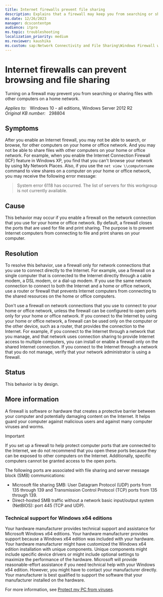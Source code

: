 ```yaml
---
title: Internet firewalls prevent file sharing
description: Explains that a firewall may keep you from searching or sharing files with other computers on a home network.
ms.date: 12/26/2023
manager: dcscontentpm
audience: itpro
ms.topic: troubleshooting
localization_priority: medium
ms.reviewer: kaushika
ms.custom: sap:Network Connectivity and File Sharing\Windows Firewall with Advanced Security (WFAS), csstroubleshoot
---
```

# Internet firewalls can prevent browsing and file sharing

Turning on a firewall may prevent you from searching or sharing files with other computers on a home network.

_Applies to:_ &nbsp; Windows 10 - all editions, Windows Server 2012 R2  
_Original KB number:_ &nbsp; 298804

## Symptoms

After you enable an Internet firewall, you may not be able to search, or browse, for other computers on your home or office network. And you may not be able to share files with other computers on your home or office network. For example, when you enable the Internet Connection Firewall (ICF) feature in Windows XP, you find that you can't browse your network by using My Network Places. Also, if you use the `net view \\computername` command to view shares on a computer on your home or office network, you may receive the following error message:

> System error 6118 has occurred. The list of servers for this workgroup is not currently available.

## Cause

This behavior may occur if you enable a firewall on the network connection that you use for your home or office network. By default, a firewall closes the ports that are used for file and print sharing. The purpose is to prevent Internet computers from connecting to file and print shares on your computer.

## Resolution

To resolve this behavior, use a firewall only for network connections that you use to connect directly to the Internet. For example, use a firewall on a single computer that is connected to the Internet directly through a cable modem, a DSL modem, or a dial-up modem. If you use the same network connection to connect to both the Internet and a home or office network, use a router or firewall that prevents Internet computers from connecting to the shared resources on the home or office computers.

Don't use a firewall on network connections that you use to connect to your home or office network, unless the firewall can be configured to open ports only for your home or office network. If you connect to the Internet by using your home or office network, a firewall can be used only on the computer or the other device, such as a router, that provides the connection to the Internet. For example, if you connect to the Internet through a network that you manage, and that network uses connection sharing to provide Internet access to multiple computers, you can install or enable a firewall only on the shared Internet connection. If you connect to the Internet through a network that you do not manage, verify that your network administrator is using a firewall.

## Status

This behavior is by design.

## More information

A firewall is software or hardware that creates a protective barrier between your computer and potentially damaging content on the Internet. It helps guard your computer against malicious users and against many computer viruses and worms.

> [!IMPORTANT]
> If you set up a firewall to help protect computer ports that are connected to the Internet, we do not recommend that you open these ports because they can be exposed to other computers on the Internet. Additionally, specific computers cannot be granted access to the open ports.

The following ports are associated with file sharing and server message block (SMB) communications:

- Microsoft file sharing SMB: User Datagram Protocol (UDP) ports from 135 through 139 and Transmission Control Protocol (TCP) ports from 135 through 139.
- Direct-hosted SMB traffic without a network basic input/output system (NetBIOS): port 445 (TCP and UDP).

### Technical support for Windows x64 editions

Your hardware manufacturer provides technical support and assistance for Microsoft Windows x64 editions. Your hardware manufacturer provides support because a Windows x64 edition was included with your hardware. Your hardware manufacturer might have customized the Windows x64 edition installation with unique components. Unique components might include specific device drivers or might include optional settings to maximize the performance of the hardware. Microsoft will provide reasonable-effort assistance if you need technical help with your Windows x64 edition. However, you might have to contact your manufacturer directly. Your manufacturer is best qualified to support the software that your manufacturer installed on the hardware.

For more information, see [Protect my PC from viruses](https://support.microsoft.com/help/17228/windows-protect-my-pc-from-viruses).
